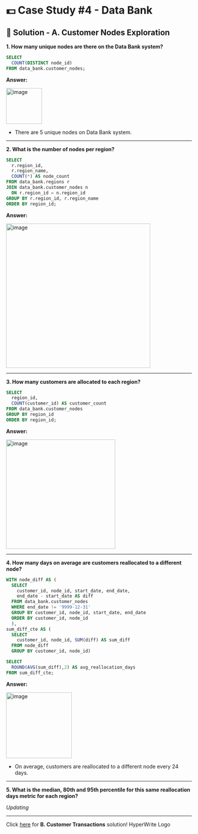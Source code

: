 # 💵 Case Study #4 - Data Bank

## 🏦 Solution - A. Customer Nodes Exploration

**1. How many unique nodes are there on the Data Bank system?**

````sql
SELECT 
  COUNT(DISTINCT node_id)
FROM data_bank.customer_nodes;
````

**Answer:**

<img width="97" alt="image" src="https://user-images.githubusercontent.com/81607668/130343558-c73b2bd4-d799-4506-9d9f-2fe0125f9c8f.png">

- There are 5 unique nodes on Data Bank system.

***

**2. What is the number of nodes per region?**

````sql
SELECT 
  r.region_id, 
  r.region_name, 
  COUNT(*) AS node_count
FROM data_bank.regions r
JOIN data_bank.customer_nodes n
  ON r.region_id = n.region_id
GROUP BY r.region_id, r.region_name
ORDER BY region_id;
````

**Answer:**

<img width="391" alt="image" src="https://user-images.githubusercontent.com/81607668/130343679-c49a7b82-bef5-4242-a6ec-b449f643f656.png">

***

**3. How many customers are allocated to each region?**

````sql
SELECT 
  region_id, 
  COUNT(customer_id) AS customer_count
FROM data_bank.customer_nodes
GROUP BY region_id
ORDER BY region_id;
````

**Answer:**

<img width="296" alt="image" src="https://user-images.githubusercontent.com/81607668/130344283-5c675490-b8b1-46ea-93df-0683ff87243b.png">

***

**4. How many days on average are customers reallocated to a different node?**

````sql
WITH node_diff AS (
  SELECT 
    customer_id, node_id, start_date, end_date,
    end_date - start_date AS diff
  FROM data_bank.customer_nodes
  WHERE end_date != '9999-12-31'
  GROUP BY customer_id, node_id, start_date, end_date
  ORDER BY customer_id, node_id
  ),
sum_diff_cte AS (
  SELECT 
    customer_id, node_id, SUM(diff) AS sum_diff
  FROM node_diff
  GROUP BY customer_id, node_id)

SELECT 
  ROUND(AVG(sum_diff),2) AS avg_reallocation_days
FROM sum_diff_cte;
````

**Answer:**

<img width="178" alt="image" src="https://user-images.githubusercontent.com/81607668/130345231-fd91f86f-1a2a-466a-b5b4-ccee80d15c92.png">

- On average, customers are reallocated to a different node every 24 days.

***

**5. What is the median, 80th and 95th percentile for this same reallocation days metric for each region?**

_Updating_

***

Click [here](https://github.com/MarcelleMvondo/8-Weeks-SQL-Challenge/blob/main/Case%20Study%20%234%20-%20Data%20Bank/B.%20Customer%20Transactions.md) for **B. Customer Transactions** solution!
HyperWrite Logo